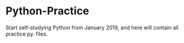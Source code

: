 # Python-Practice
Start self-studying Python from January 2019, and here will contain all practice py. files.
